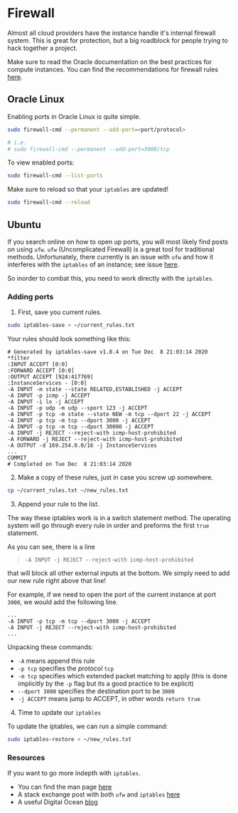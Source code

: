 # Firewall

Almost all cloud providers have the instance handle it's internal firewall system.
This is great for protection, but a big roadblock for people trying to hack together
a project.

Make sure to read the Oracle documentation on the best practices for compute
instances. You can find the recommendations for firewall rules [here](https://docs.cloud.oracle.com/en-us/iaas/Content/Compute/References/bestpracticescompute.htm?fbclid=IwAR3o07CRSW3GgYg0VzPFoX-vDPjYFT0CYMSwSi1hERWmgzJ_j-M4SR6erKs#Essentia).

## Oracle Linux

Enabling ports in Oracle Linux is quite simple.

```sh
sudo firewall-cmd --permanent --add-port=<port/protocol>

# i.e.
# sudo firewall-cmd --permanent --add-port=3000/tcp
```

To view enabled ports:

```sh
sudo firewall-cmd --list-ports
```

Make sure to reload so that your `iptables` are updated!

```sh
sudo firewall-cmd --reload
```

## Ubuntu

If you search online on how to open up ports, you will most likely find posts on using
`ufw`. `ufw` (Uncomplicated Firewall) is a great tool for traditional methods.
Unfortunately, there currently is an issue with `ufw` and how it interferes with the 
`iptables` of an instance; see issue [here](https://docs.cloud.oracle.com/en-us/iaas/Content/knownissues.htm?fbclid=IwAR1jHwag6OSfeIsPYhOrsWlsURRBMOe9DV0jYYqw1KujzMHIk1KSxoJMLs0#ufw).

So inorder to combat this, you need to work directly with the `iptables`. 

### Adding ports

1. First, save you current rules. 

```sh
sudo iptables-save > ~/current_rules.txt
```

Your rules should look something like this:

```
# Generated by iptables-save v1.8.4 on Tue Dec  8 21:03:14 2020
*filter
:INPUT ACCEPT [0:0]
:FORWARD ACCEPT [0:0]
:OUTPUT ACCEPT [924:417769]
:InstanceServices - [0:0]
-A INPUT -m state --state RELATED,ESTABLISHED -j ACCEPT
-A INPUT -p icmp -j ACCEPT
-A INPUT -i lo -j ACCEPT
-A INPUT -p udp -m udp --sport 123 -j ACCEPT
-A INPUT -p tcp -m state --state NEW -m tcp --dport 22 -j ACCEPT
-A INPUT -p tcp -m tcp --dport 3000 -j ACCEPT
-A INPUT -p tcp -m tcp --dport 30000 -j ACCEPT
-A INPUT -j REJECT --reject-with icmp-host-prohibited
-A FORWARD -j REJECT --reject-with icmp-host-prohibited
-A OUTPUT -d 169.254.0.0/16 -j InstanceServices
...
COMMIT
# Completed on Tue Dec  8 21:03:14 2020
```

2. Make a copy of these rules, just in case you screw up somewhere.

```sh
cp ~/current_rules.txt ~/new_rules.txt
```

3. Append your rule to the list.

The way these iptables work is in a switch statement method. The operating system 
will go through every rule in order and preforms the first `true` statement.

As you can see, there is a line 

> `-A INPUT -j REJECT --reject-with icmp-host-prohibited`

that will block all other external inputs at the bottom. We simply need to add our
new rule right above that line!

For example, if we need to open the port of the current instance at port `3000`,
we would add the following line. 

```
...
-A INPUT -p tcp -m tcp --dport 3000 -j ACCEPT
-A INPUT -j REJECT --reject-with icmp-host-prohibited
...
```

Unpacking these commands:
- `-A` means append this rule
- `-p tcp` specifies the *protocol* `tcp`
- `-m tcp` specifies which extended packet matching to apply (this is done implicitly
by the `-p` flag but its a good practice to be explicit)
- `--dport 3000` specifies the destination port to be `3000`
- `-j ACCEPT` means jump to ACCEPT, in other words `return true` 

4. Time to update our `iptables`

To update the iptables, we can run a simple command:

```sh
sudo iptables-restore < ~/new_rules.txt
```

### Resources

If you want to go more indepth with `iptables`.
- You can find the man page [here](https://linux.die.net/man/8/iptables)
- A stack exchange post with both `ufw` and `iptables` [here](https://askubuntu.com/questions/926765/opening-port-with-ip-tables-and-ufw-doesnt-appear-to-open-port?fbclid=IwAR1TDxX9A2sDynSbqJ7XHEFW4VmZnQuQDe2dDXyt8vyZXj6FvAR-LV2yZik)
- A useful Digital Ocean [blog](https://www.digitalocean.com/community/tutorials/iptables-essentials-common-firewall-rules-and-commands)